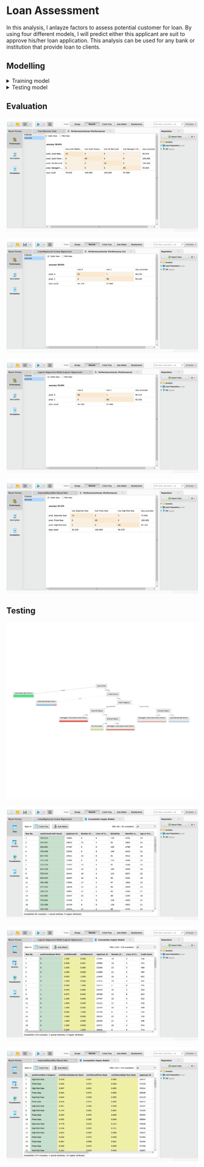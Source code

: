 # Loan Assessment

In this analysis, I anlayze factors to assess potential customer for loan. By using four different models, I will predict either this applicant are suit to approve his/her loan application. This analysis can be used for any bank or institution that provide loan to clients. 

## Modelling
<details><summary>Training model</summary>

![decision tree](./img/Modelling/training-model/decision-tree.png)   

![linear regression](./img/Modelling/training-model/linear-regression.png)   

![logistic regression](./img/Modelling/training-model/logistic-regression.png)   

![neural network](./img/Modelling/training-model/neural-network.png)  

</details>

<details><summary>Testing model</summary>

![decision tree](./img/Modelling/testing-model/decision-tree.png)   

![linear regression](./img/Modelling/testing-model/linear-regression.png)   

![logistic regression](./img/Modelling/testing-model/logistic-regression.png)   

![neural network](./img/Modelling/testing-model/neural-network.png)  

</details>

## Evaluation

![decision tree](./img/Evaluation/decision-tree.png)   

![linear regression](./img/Evaluation/linear-regression.png)   

![logistic regression](./img/Evaluation/logistic-regression.png)   

![neural network](./img/Evaluation/neural-network.png)  

## Testing 

![decision tree](./img/Testing/decision-tree.png)   

![linear regression](./img/Testing/linear-regression.png)   

![logistic regression](./img/Testing/logistic-regression.png)   

![neural network](./img/Testing/neural-network.png)  
